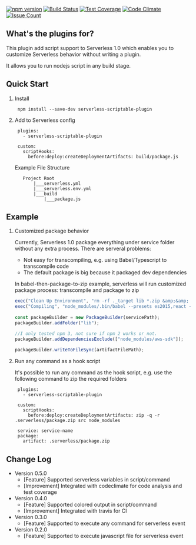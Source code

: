 [![npm version](https://badge.fury.io/js/serverless-scriptable-plugin.svg)](https://badge.fury.io/js/serverless-scriptable-plugin)
[![Build Status](https://travis-ci.org/wei-xu-myob/serverless-scriptable-plugin.svg?branch=master)](https://travis-ci.org/wei-xu-myob/serverless-scriptable-plugin)
[![Test Coverage](https://codeclimate.com/github/wei-xu-myob/serverless-scriptable-plugin/badges/coverage.svg)](https://codeclimate.com/github/wei-xu-myob/serverless-scriptable-plugin/coverage)
[![Code Climate](https://codeclimate.com/github/wei-xu-myob/serverless-scriptable-plugin/badges/gpa.svg)](https://codeclimate.com/github/wei-xu-myob/serverless-scriptable-plugin)
[![Issue Count](https://codeclimate.com/github/wei-xu-myob/serverless-scriptable-plugin/badges/issue_count.svg)](https://codeclimate.com/github/wei-xu-myob/serverless-scriptable-plugin)


What's the plugins for?
------------------------
This plugin add script support to Serverless 1.0 which enables you to customize Serverless behavior without writing a plugin. 

It allows you to run nodejs script in any build stage.


Quick Start
-------------
1. Install

        npm install --save-dev serverless-scriptable-plugin
        
2. Add to Serverless config 

        plugins:
          - serverless-scriptable-plugin
    
        custom:
          scriptHooks:
            before:deploy:createDeploymentArtifacts: build/package.js

   Example File Structure
       
          Project Root 
              |___serverless.yml
              |___serverless.env.yml
              |___build
                  |___package.js
                  

Example
---------
1. Customized package behavior

   Currently, Serverless 1.0 package everything under service folder without any extra process. 
   There are serveral problems:
   
   - Not easy for transcompiling, e.g. using Babel/Typescript to transcompile code 
   - The default package is big because it packaged dev dependencies

   In babel-then-package-to-zip example, serverless will run customized package process: transcompile and package to zip
   
    ```js
    exec("Clean Up Environment", "rm -rf ._target lib *.zip &amp;&amp; mkdir -p lib");
    exec("Compiling", "node_modules/.bin/babel --presets es2015,react --plugins transform-async-to-generator,transform-runtime,transform-class-properties,transform-flow-strip-types -d lib/ src/");
       
    const packageBuilder = new PackageBuilder(servicePath);
    packageBuilder.addFolder("lib");
    
    //I only tested npm 3, not sure if npm 2 works or not.
    packageBuilder.addDependenciesExclude(["node_modules/aws-sdk"]);
       
    packageBuilder.writeToFileSync(artifactFilePath);
    ```

2. Run any command as a hook script

   It's possible to run any command as the hook script, e.g. use the following command to zip the required folders
 
        plugins:
          - serverless-scriptable-plugin
    
        custom:
          scriptHooks:
            before:deploy:createDeploymentArtifacts: zip -q -r .serverless/package.zip src node_modules
        
        service: service-name
        package:
          artifact: .serverless/package.zip

Change Log
-------------
- Version 0.5.0
  - [Feature] Supported serverless variables in script/command
  - [Improvement] Integrated with codeclimate for code analysis and test coverage
- Version 0.4.0
  - [Feature] Supported colored output in script/command
  - [Improvement] Integrated with travis for CI
- Version 0.3.0
  - [Feature] Supported to execute any command for serverless event
- Version 0.2.0
  - [Feature] Supported to execute javascript file for serverless event